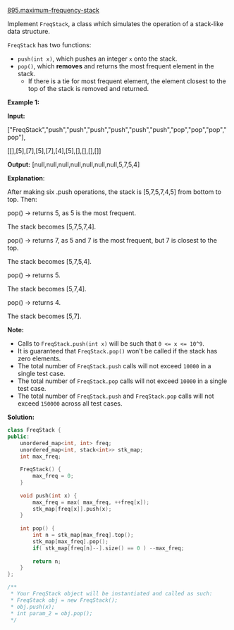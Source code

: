 [895.maximum-frequency-stack](https://leetcode.com/problems/maximum-frequency-stack/)  

Implement `FreqStack`, a class which simulates the operation of a stack-like data structure.

`FreqStack` has two functions:

*   `push(int x)`, which pushes an integer `x` onto the stack.
*   `pop()`, which **removes** and returns the most frequent element in the stack.
    *   If there is a tie for most frequent element, the element closest to the top of the stack is removed and returned.

**Example 1:**

  
**Input:** 
  
\["FreqStack","push","push","push","push","push","push","pop","pop","pop","pop"\],
  
\[\[\],\[5\],\[7\],\[5\],\[7\],\[4\],\[5\],\[\],\[\],\[\],\[\]\]
  
**Output:** \[null,null,null,null,null,null,null,5,7,5,4\]
  
**Explanation**:
  
After making six .push operations, the stack is \[5,7,5,7,4,5\] from bottom to top.  Then:
  

  
pop() -> returns 5, as 5 is the most frequent.
  
The stack becomes \[5,7,5,7,4\].
  

  
pop() -> returns 7, as 5 and 7 is the most frequent, but 7 is closest to the top.
  
The stack becomes \[5,7,5,4\].
  

  
pop() -> returns 5.
  
The stack becomes \[5,7,4\].
  

  
pop() -> returns 4.
  
The stack becomes \[5,7\].
  

**Note:**

*   Calls to `FreqStack.push(int x)` will be such that `0 <= x <= 10^9`.
*   It is guaranteed that `FreqStack.pop()` won't be called if the stack has zero elements.
*   The total number of `FreqStack.push` calls will not exceed `10000` in a single test case.
*   The total number of `FreqStack.pop` calls will not exceed `10000` in a single test case.
*   The total number of `FreqStack.push` and `FreqStack.pop` calls will not exceed `150000` across all test cases.  



**Solution:**  

```cpp
class FreqStack {
public:
    unordered_map<int, int> freq;
    unordered_map<int, stack<int>> stk_map;
    int max_freq;
    
    FreqStack() {
        max_freq = 0;
    }
    
    void push(int x) {
        max_freq = max( max_freq, ++freq[x]);
        stk_map[freq[x]].push(x);
    }
    
    int pop() {
        int n = stk_map[max_freq].top();
        stk_map[max_freq].pop();
        if( stk_map[freq[n]--].size() == 0 ) --max_freq;
        
        return n;
    }
};

/**
 * Your FreqStack object will be instantiated and called as such:
 * FreqStack obj = new FreqStack();
 * obj.push(x);
 * int param_2 = obj.pop();
 */
```
      